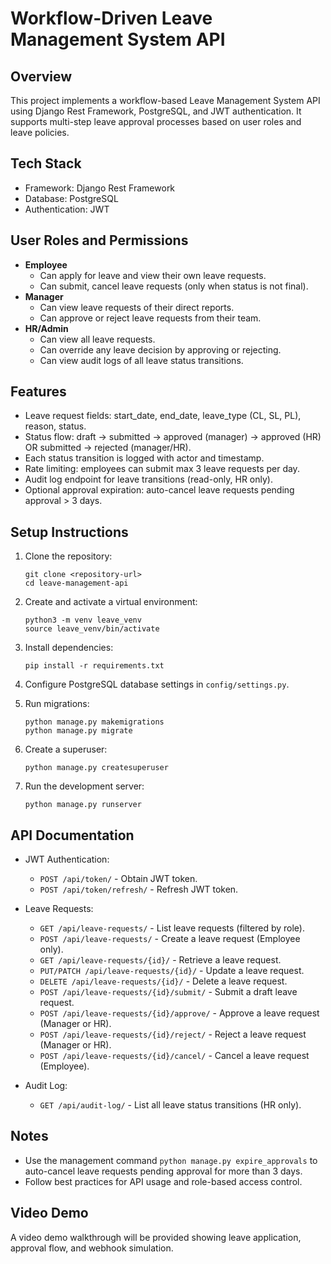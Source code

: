# Workflow-Driven Leave Management System API

## Overview
This project implements a workflow-based Leave Management System API using Django Rest Framework, PostgreSQL, and JWT authentication. It supports multi-step leave approval processes based on user roles and leave policies.

## Tech Stack
- Framework: Django Rest Framework
- Database: PostgreSQL
- Authentication: JWT

## User Roles and Permissions
- **Employee**
  - Can apply for leave and view their own leave requests.
  - Can submit, cancel leave requests (only when status is not final).
- **Manager**
  - Can view leave requests of their direct reports.
  - Can approve or reject leave requests from their team.
- **HR/Admin**
  - Can view all leave requests.
  - Can override any leave decision by approving or rejecting.
  - Can view audit logs of all leave status transitions.

## Features
- Leave request fields: start_date, end_date, leave_type (CL, SL, PL), reason, status.
- Status flow: draft → submitted → approved (manager) → approved (HR) OR submitted → rejected (manager/HR).
- Each status transition is logged with actor and timestamp.
- Rate limiting: employees can submit max 3 leave requests per day.
- Audit log endpoint for leave transitions (read-only, HR only).
- Optional approval expiration: auto-cancel leave requests pending approval > 3 days.

## Setup Instructions

1. Clone the repository:
   ```
   git clone <repository-url>
   cd leave-management-api
   ```

2. Create and activate a virtual environment:
   ```
   python3 -m venv leave_venv
   source leave_venv/bin/activate
   ```

3. Install dependencies:
   ```
   pip install -r requirements.txt
   ```

4. Configure PostgreSQL database settings in `config/settings.py`.

5. Run migrations:
   ```
   python manage.py makemigrations
   python manage.py migrate
   ```

6. Create a superuser:
   ```
   python manage.py createsuperuser
   ```

7. Run the development server:
   ```
   python manage.py runserver
   ```

## API Documentation

- JWT Authentication:
  - `POST /api/token/` - Obtain JWT token.
  - `POST /api/token/refresh/` - Refresh JWT token.

- Leave Requests:
  - `GET /api/leave-requests/` - List leave requests (filtered by role).
  - `POST /api/leave-requests/` - Create a leave request (Employee only).
  - `GET /api/leave-requests/{id}/` - Retrieve a leave request.
  - `PUT/PATCH /api/leave-requests/{id}/` - Update a leave request.
  - `DELETE /api/leave-requests/{id}/` - Delete a leave request.
  - `POST /api/leave-requests/{id}/submit/` - Submit a draft leave request.
  - `POST /api/leave-requests/{id}/approve/` - Approve a leave request (Manager or HR).
  - `POST /api/leave-requests/{id}/reject/` - Reject a leave request (Manager or HR).
  - `POST /api/leave-requests/{id}/cancel/` - Cancel a leave request (Employee).

- Audit Log:
  - `GET /api/audit-log/` - List all leave status transitions (HR only).

## Notes
- Use the management command `python manage.py expire_approvals` to auto-cancel leave requests pending approval for more than 3 days.
- Follow best practices for API usage and role-based access control.

## Video Demo
A video demo walkthrough will be provided showing leave application, approval flow, and webhook simulation.
